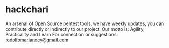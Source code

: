 # hackchari
An arsenal of Open Source pentest tools, we have weekly updates, you can contribute directly or indirectly to our project. Our motto is: Agility, Practicality and Learn For connection or suggestions: rodolfomarianocy@gmail.com

